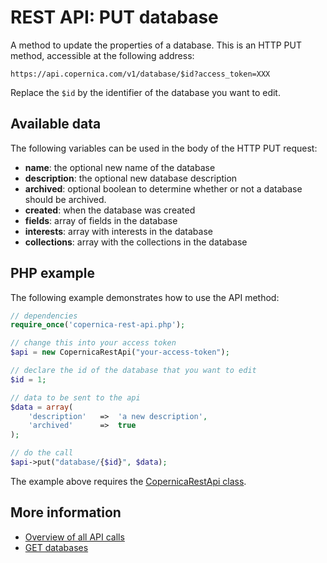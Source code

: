# REST API: PUT database

A method to update the properties of a database. This is an HTTP PUT 
method, accessible at the following address:

`https://api.copernica.com/v1/database/$id?access_token=XXX`

Replace the `$id` by the identifier of the database you want to edit.

## Available data

The following variables can be used in the body of the HTTP PUT request:

- **name**: the optional new name of the database
- **description**: the optional new database description
- **archived**: optional boolean to determine whether or not a database should be archived.
- **created**: when the database was created
- **fields**: array of fields in the database
- **interests**: array with interests in the database
- **collections**: array with the collections in the database

## PHP example

The following example demonstrates how to use the API method:

```php
// dependencies
require_once('copernica-rest-api.php');

// change this into your access token
$api = new CopernicaRestApi("your-access-token");

// declare the id of the database that you want to edit
$id = 1;

// data to be sent to the api
$data = array(
    'description'   =>  'a new description',
    'archived'      =>  true
);

// do the call
$api->put("database/{$id}", $data);
```

The example above requires the [CopernicaRestApi class](rest-php).

## More information

- [Overview of all API calls](rest-api)
- [GET databases](rest-get-databases)